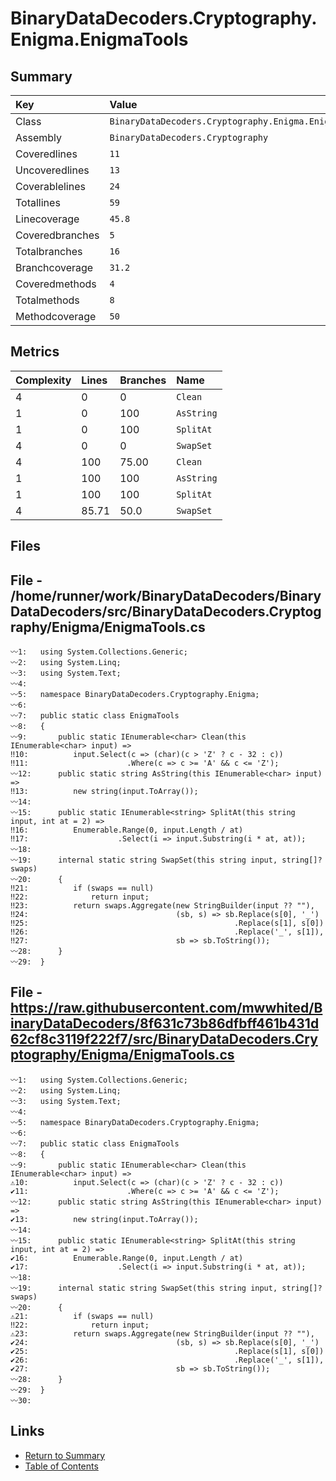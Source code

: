 ﻿# BinaryDataDecoders.Cryptography.Enigma.EnigmaTools

## Summary

| Key             | Value                                                |
| :-------------- | :--------------------------------------------------- |
| Class           | `BinaryDataDecoders.Cryptography.Enigma.EnigmaTools` |
| Assembly        | `BinaryDataDecoders.Cryptography`                    |
| Coveredlines    | `11`                                                 |
| Uncoveredlines  | `13`                                                 |
| Coverablelines  | `24`                                                 |
| Totallines      | `59`                                                 |
| Linecoverage    | `45.8`                                               |
| Coveredbranches | `5`                                                  |
| Totalbranches   | `16`                                                 |
| Branchcoverage  | `31.2`                                               |
| Coveredmethods  | `4`                                                  |
| Totalmethods    | `8`                                                  |
| Methodcoverage  | `50`                                                 |

## Metrics

| Complexity | Lines | Branches | Name       |
| :--------- | :---- | :------- | :--------- |
| 4          | 0     | 0        | `Clean`    |
| 1          | 0     | 100      | `AsString` |
| 1          | 0     | 100      | `SplitAt`  |
| 4          | 0     | 0        | `SwapSet`  |
| 4          | 100   | 75.00    | `Clean`    |
| 1          | 100   | 100      | `AsString` |
| 1          | 100   | 100      | `SplitAt`  |
| 4          | 85.71 | 50.0     | `SwapSet`  |

## Files

## File - /home/runner/work/BinaryDataDecoders/BinaryDataDecoders/src/BinaryDataDecoders.Cryptography/Enigma/EnigmaTools.cs

```CSharp
〰1:   using System.Collections.Generic;
〰2:   using System.Linq;
〰3:   using System.Text;
〰4:   
〰5:   namespace BinaryDataDecoders.Cryptography.Enigma;
〰6:   
〰7:   public static class EnigmaTools
〰8:   {
〰9:       public static IEnumerable<char> Clean(this IEnumerable<char> input) =>
‼10:          input.Select(c => (char)(c > 'Z' ? c - 32 : c))
‼11:                      .Where(c => c >= 'A' && c <= 'Z');
〰12:      public static string AsString(this IEnumerable<char> input) =>
‼13:          new string(input.ToArray());
〰14:  
〰15:      public static IEnumerable<string> SplitAt(this string input, int at = 2) =>
‼16:          Enumerable.Range(0, input.Length / at)
‼17:                    .Select(i => input.Substring(i * at, at));
〰18:  
〰19:      internal static string SwapSet(this string input, string[]? swaps)
〰20:      {
‼21:          if (swaps == null)
‼22:              return input;
‼23:          return swaps.Aggregate(new StringBuilder(input ?? ""),
‼24:                                 (sb, s) => sb.Replace(s[0], '_')
‼25:                                              .Replace(s[1], s[0])
‼26:                                              .Replace('_', s[1]),
‼27:                                 sb => sb.ToString());
〰28:      }
〰29:  }
```

## File - https://raw.githubusercontent.com/mwwhited/BinaryDataDecoders/8f631c73b86dfbff461b431d62cf8c3119f222f7/src/BinaryDataDecoders.Cryptography/Enigma/EnigmaTools.cs

```CSharp
〰1:   using System.Collections.Generic;
〰2:   using System.Linq;
〰3:   using System.Text;
〰4:   
〰5:   namespace BinaryDataDecoders.Cryptography.Enigma;
〰6:   
〰7:   public static class EnigmaTools
〰8:   {
〰9:       public static IEnumerable<char> Clean(this IEnumerable<char> input) =>
⚠10:          input.Select(c => (char)(c > 'Z' ? c - 32 : c))
✔11:                      .Where(c => c >= 'A' && c <= 'Z');
〰12:      public static string AsString(this IEnumerable<char> input) =>
✔13:          new string(input.ToArray());
〰14:  
〰15:      public static IEnumerable<string> SplitAt(this string input, int at = 2) =>
✔16:          Enumerable.Range(0, input.Length / at)
✔17:                    .Select(i => input.Substring(i * at, at));
〰18:  
〰19:      internal static string SwapSet(this string input, string[]? swaps)
〰20:      {
⚠21:          if (swaps == null)
‼22:              return input;
⚠23:          return swaps.Aggregate(new StringBuilder(input ?? ""),
✔24:                                 (sb, s) => sb.Replace(s[0], '_')
✔25:                                              .Replace(s[1], s[0])
✔26:                                              .Replace('_', s[1]),
✔27:                                 sb => sb.ToString());
〰28:      }
〰29:  }
〰30:  
```

## Links

* [Return to Summary](Summary.md)
* [Table of Contents](../TOC.md)

